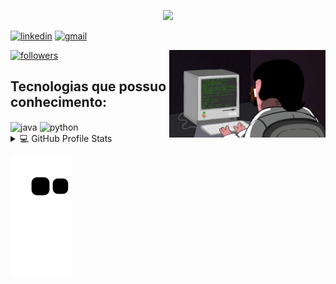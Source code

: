 
<p align="center">
  <img src="https://readme-typing-svg.herokuapp.com/?lines=Welcome+to+my+GitHub+profile!&center=true&width=380&height=45">
</p

[![linkedin](https://img.shields.io/badge/LinkedIn-0077B5?style=for-the-badge&logo=linkedin&logoColor=white)](https://www.linkedin.com/in/hicaro-brasil-045548220/)
[![gmail](https://img.shields.io/badge/Gmail-D14836?style=for-the-badge&logo=gmail&logoColor=white)](mailto:hicaro.brasil@academico.ifpb.edu.br)
<p align="left">

<div>
    <img align="right" width="250" src="./img/programming.gif" />
</div>
  <a href="https://github.com/brasilhicaro">
    <img alt="followers" title="Follow me on Github" src="https://img.shields.io/github/followers/brasilhicaro?color=236ad3&labelColor=1155ba&style=for-the-badge&logo=github&label=Follow%20me"/></a>
</p>


## Tecnologias que possuo conhecimento:

<div>
    <img align="center" alt = "java" src= "https://img.shields.io/badge/Java-ED8B00?style=for-the-badge&logo=java&logoColor=white"
    />
    <img align="center" alt = "python" src= "https://img.shields.io/badge/Python-14354C?style=for-the-badge&logo=python&logoColor=white"
    />
</div>
<details> 
  <summary>💻 GitHub Profile Stats</summary>
  <br/>
  <p>
    <a>
    <img src="https://github-readme-stats.vercel.app/api?username=brasilhicaro&&show_icons=true&theme=noctis_minimus&include_all_commits=true&count_private=true" alt="Github Readme Stats" widht="250" height="180">
    </a>
    <a>
    <img src="https://github-readme-stats.vercel.app/api/top-langs/?username=brasilhicaro&theme=noctis_minimus&layout=compact&langs_count=16" alt="Top Languages" widht="250" height="180">
    </a>
  </p>
</details>

![Snake gif](https://github.com/brasilhicaro/brasilhicaro/blob/output/github-contribution-grid-snake.svg)
